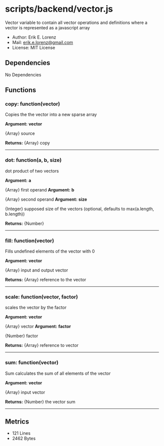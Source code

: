 # scripts/backend/vector.js


Vector variable to contain all vector operations and definitions where a
vector is represented as a javascript array
* Author: Erik E. Lorenz 
* Mail: <erik.e.lorenz@gmail.com>
* License: MIT License


## Dependencies

No Dependencies

## Functions

###     copy: function(vector)
Copies the the vector into a new sparse array

**Argument:** **vector**

{Array} source

**Returns:** {Array} copy

---


###     dot: function(a, b, size)
dot product of two vectors

**Argument:** **a**

{Array} first operand
**Argument:** **b**

{Array} second operand
**Argument:** **size**

{Integer} supposed size of the vectors (optional, defaults to
max(a.length, b.length))

**Returns:** {Number}

---


###     fill: function(vector)
Fills undefined elements of the vector with 0

**Argument:** **vector**

{Array} input and output vector

**Returns:** {Array} reference to the vector

---


###     scale: function(vector, factor)
scales the vector by the factor

**Argument:** **vector**

{Array} vector
**Argument:** **factor**

{Number} factor

**Returns:** {Array} reference to vector

---


###     sum: function(vector)
Sum calculates the sum of all elements of the vector

**Argument:** **vector**

{Array} input vector

**Returns:** {Number} the vector sum

---

## Metrics

* 121 Lines
* 2462 Bytes

